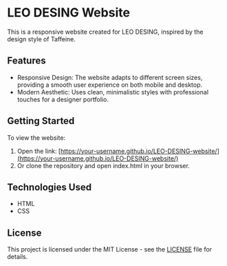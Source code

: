 # LEO DESING Website

This is a responsive website created for LEO DESING, inspired by the design style of Taffeine.

## Features

- Responsive Design: The website adapts to different screen sizes, providing a smooth user experience on both mobile and desktop.
- Modern Aesthetic: Uses clean, minimalistic styles with professional touches for a designer portfolio.

## Getting Started

To view the website:
1. Open the link: [https://your-username.github.io/LEO-DESING-website/](https://your-username.github.io/LEO-DESING-website/)
2. Or clone the repository and open index.html in your browser.

## Technologies Used

- HTML
- CSS

## License

This project is licensed under the MIT License - see the [LICENSE](LICENSE) file for details.
